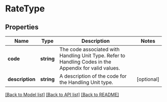 # RateType

## Properties
Name | Type | Description | Notes
------------ | ------------- | ------------- | -------------
**code** | **string** | The code associated with Handling Unit Type. Refer to Handling Codes in the Appendix for valid values. | 
**description** | **string** | A description of the code for the Handling Unit type. | [optional] 

[[Back to Model list]](../../README.md#documentation-for-models) [[Back to API list]](../../README.md#documentation-for-api-endpoints) [[Back to README]](../../README.md)

